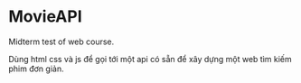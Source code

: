 # MovieAPI
Midterm test of web course.

Dùng html css và js để gọi tới một api có sẵn để xây dựng một web tìm kiếm phim đơn giản.
